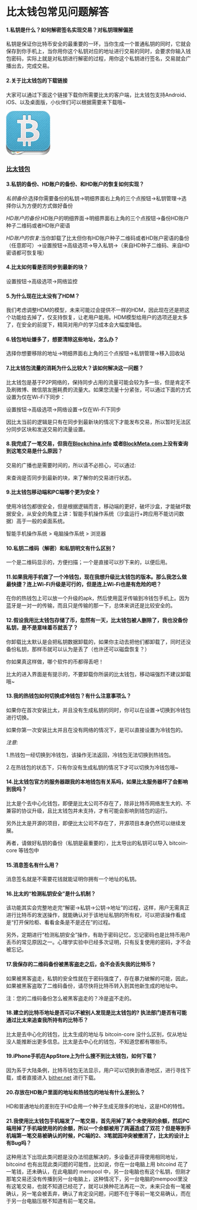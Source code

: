 # 比太钱包常见问题解答

#### 1.私钥是什么？如何解密签名实现交易？对私钥理解偏差

私钥是保证你比特币安全的最重要的一环，当你生成一个普通私钥的同时，它就会保存到你手机上，当你用你这个私钥对应的地址进行交易的同时，会要求你输入钱包密码，实际上就是对私钥进行解密的过程，用你这个私钥进行签名，交易就会广播出去，完成交易。

#### 2.关于比太钱包的下载链接

大家可以通过下面这个链接下载你所需要比太的客户端，比太钱包支持Android、iOS、以及桌面版，小伙伴们可以根据需要来下载哦~

![bitherwallet](images/bither_120.png)

### [比太钱包](https://bither.net)

#### 3.私钥的备份、HD账户的备份、和HD账户的恢复如何实现？

*私钥备份*:选择你需要备份的私钥→明细界面右上角的三个点按钮→私钥管理→选择你认为方便的方式做好备份

*HD账户的备份*:HD账户的明细界面→明细界面右上角的三个点按钮→备份HD账户种子二维码或者HD账户密语

*HD账户的恢复*:当你卸载了比太但你有HD账户种子二维码或者HD账户密语的备份（任意即可）→设置按钮→高级选项→导入私钥→（来自HD种子二维码、来自HD密语都可恢复哦）

#### 4.比太如何看是否同步到最新的块？

设置按钮→高级选项→网络监控

#### 5.为什么现在比太没有了HDM？

我们考虑调整HDM的模型，未来可能过会提供不一样的HDM，因此现在还是把这个功能给去掉了，仅支持恢复，让老用户能用。HDM模型给用户的选项还是太多了，在安全的前提下，精简对用户的学习成本会大幅度降低。

#### 6.钱包地址嫌多了，想要清除这些地址，怎么办？

选择你想要移除的地址→明细界面右上角的三个点按钮→私钥管理→移入回收站

#### 7.比太钱包流量的消耗为什么比较大？该如何解决这一问题？

比太钱包是基于P2P网络的，保持同步占用的流量可能会较为多一些，但是肯定不及刷微博、微信朋友圈耗费的流量大。如果您流量十分紧张，可以通过下面的方式设置为仅在Wi-Fi下同步：

设置按钮→高级选项→网络设置→仅在Wi-Fi下同步

因比太当前的逻辑是只有在同步到最新块的情况下才能发布交易，所以暂时无法区分同步区块和发送交易的流量设置。

#### 8.我完成了一笔交易，但我在[Blockchina.info](https://blockchain.info/) 或者[BlockMeta.com](https://BlockMeta.com)上没有查询到这笔交易是什么原因？

交易的广播也是需要时间的，所以请不必担心，可以通过:

来查询是否同步到最新的块，来了解你的交易进行状态。

#### 9.比太钱包移动端和PC端哪个更为安全？

使用冷钱包都很安全，但是根据逻辑而言，移动端的更好，破坏沙盒，才能破坏数据安全，从安全的角度上讲：智能手机操作系统（沙盒运行+跨应用不能访问数据）高于一般的桌面系统。

智能手机操作系统 > 电脑操作系统 > 浏览器

#### 10.私钥二维码（解密）和私钥明文有什么区别？

一个是二维码显示的，方便扫描；一个是直接可以抄下来的，以便后用。

#### 11.如果我用手机做了一个冷钱包，现在我想升级比太钱包的版本。那么我怎么做最快捷？连上Wi-Fi升级是可行的，但是连上Wi-Fi也是有危险的吧？

在你的热钱包上可以放一个升级的apk，然后使用蓝牙传输到冷钱包手机上。因为蓝牙是一对一的传输，而且只是传输的那一下，总体来讲还是比较安全的。

#### 12.假设我用比太钱包存储了币，忽然有一天，比太钱包被人删除了，我也没备份私钥，是不是意味着币就丢了？

你卸载比太默认是会把私钥数据卸载的，如果你主动去把他们都卸载了，同时还没备份私钥，那样币就可以认为是丢了（也许还可以磁盘恢复？）

你如果真这样做，哪个软件的币都得丢吧！

比太的进入界面是有提示的，不要卸载你所装的比太钱包，移动端强烈不建议卸载哦~

#### 13.我的热钱包如何切换成冷钱包？有什么注意事项么？

如果你在首次安装比太，并且没有生成私钥的同时，你可以在设置→切换到冷钱包进行切换。

如果你第一次安装比太并且在没有网络的情况下，是可以直接设置为冷钱包的。

*注意*:

 1.热钱包一经切换到冷钱包，该操作无法返回，冷钱包无法切换到热钱包。

 2.在热钱包的状态下，只有你没有生成私钥的情况下才可以切换为冷钱包哦~

#### 14.比太钱包官方的服务器跟我的本地钱包有关系吗，如果比太服务器坏了会影响到我吗？

比太是个去中心化钱包，即便是比太公司不存在了，除非比特币网络发生大的、不兼容的协议升级，且比太钱包并未支持，才有可能会影响到钱包的运行。

另外比太是开源的项目，即便比太公司不存在了，开源项目本身仍然可以继续发展。

再者，请做好私钥的备份（私钥是最重要的），比太导出的私钥可以导入 bitcoin-core 等钱包中

#### 15.消息签名有什么用？

消息签名就是不需要花钱就能证明你拥有一个地址的私钥。

#### 16.比太的“检测私钥安全”是什么机制？

该功能其实会完整地走完“解密→私钥→公钥→地址”的过程，这样，用户无需真正进行比特币的发送操作，就能确认对于该地址私钥的所有权，可以把该操作看成是“打开保险柜、看看金条是不是还在”的过程。

另外，定期进行“检测私钥安全”操作，有助于密码记忆，忘记密码也是比特币用户丢币的常见原因之一。心理学实验中已经多次证明，只有反复使用的密码，才不会被忘记。

#### 17.我保存的二维码备份被黑客盗走之后，会不会丢失我的比特币？

如果被黑客盗走，私钥的安全性就在于密码强度了，存在暴力破解的可能，因此，如果被黑客盗取了二维码备份，请尽快将比特币转入到其他新生成的地址中。

注：您的二维码备份怎么被黑客盗走的？冷是盗不走的。

#### 18.建立的比特币地址是否可以不被别人发现是比太钱包的? 执法部门是否有可能通过比太来追查我所持有的比特币？

比太是去中心化的钱包，比太生成的地址与 bitcoin-core 没什么区别，仅从地址没人能推断出更多信息。比太是去中心化的钱包，不知道您都有哪些币。

#### 19.iPhone手机在AppStore上为什么搜不到比太钱包，如何下载？

因为系于大陆条例，比特币钱包无法显示，用户可以切换到香港地区，进行寻找下载，或者直接进入 [bither.net](https://bither.net) 进行下载。

#### 20.存放在HD账户里面的地址和热钱包的地址有什么差别么？

HD和普通地址的差别在于HD会用一个种子生成无限多的地址，这是HD的特性。

#### 21.我使用比太钱包手机端发了一笔交易，首先用掉了某个未使用的余额，然后PC端用掉了手机端使用的的余额，所以一个余额被用了两遍造成了双花？但是等到手机端第一笔交易被确认的时候，PC端的2、3笔就因冲突被撤消了，比太的设计上有Bug吗？

这种用法下出现此类问题是没办法彻底解决的，多设备还非得使用相同地址，bitcoind 也有出现此类问题的可能性，比如说，你在一台电脑上用 bitcoind 花了一笔钱，还未确认，在此电脑的 mempool 中，另一台电脑也有这个私钥，但刚才那笔交易还没有传播到另一台电脑上，这种情况下，另一台电脑的mempool里没有这笔交易，也就不知道已经花了，就可以换种花法再花一次，未来只会有一笔被确认，另一笔会被丢弃，确认了肯定没问题，问题不在于等前一笔交易确认，而在于另一台电脑压根不知道有前一笔交易。